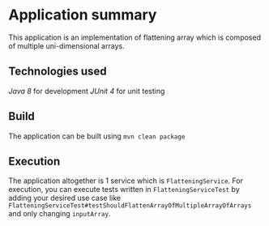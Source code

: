 # Application summary
This application is an implementation of flattening array which is composed of multiple
uni-dimensional arrays.

## Technologies used
*Java 8* for development
*JUnit 4* for unit testing

## Build
The application can be built using `mvn clean package`

## Execution
The application altogether is 1 service which is `FlatteningService`. For execution, you
can execute tests written in `FlatteningServiceTest` by adding your desired use case like
`FlatteningServiceTest#testShouldFlattenArrayOfMultipleArrayOfArrays` and only changing
`inputArray`.
